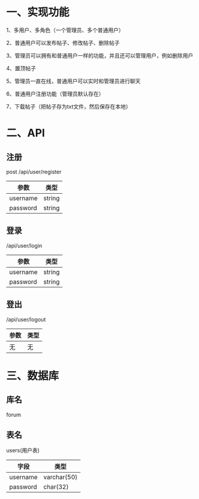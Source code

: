 # 一、实现功能

1、多用户、多角色（一个管理员、多个普通用户）

2、普通用户可以发布帖子、修改帖子、删除帖子

3、管理员可以拥有和普通用户一样的功能，并且还可以管理用户，例如删除用户

4、置顶帖子

5、管理员一直在线，普通用户可以实时和管理员进行聊天

6、普通用户注册功能（管理员默认存在）

7、下载帖子（把帖子存为txt文件，然后保存在本地）

# 二、API

## 注册

post /api/user/register

| 参数     | 类型   |
| -------- | ------ |
| username | string |
| password | string |

## 登录

/api/user/login

| 参数     | 类型   |
| -------- | ------ |
| username | string |
| password | string |

## 登出

/api/user/logout

| 参数 | 类型 |
| ---- | ---- |
| 无   | 无   |

# 三、数据库

## 库名

forum

## 表名

users(用户表)

| 字段     | 类型        |
| -------- | ----------- |
| username | varchar(50) |
| password | char(32)    |


